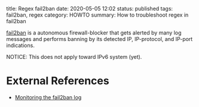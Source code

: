 title: Regex fail2ban 
date: 2020-05-05 12:02
status: published
tags: fail2ban, regex
category: HOWTO
summary: How to troubleshoot regex in fail2ban 

[fail2ban](https://www.fail2ban.org/wiki/index.php/Main_Page) is a
autonomous firewall-blocker that gets alerted by many log messages
and performs banning by its detected IP, IP-protocol, and IP-port indications.

NOTICE: This does not apply toward IPv6 system (yet).

# External References #

* [Monitoring the fail2ban log](https://www.the-art-of-web.com/system/fail2ban-log/)

